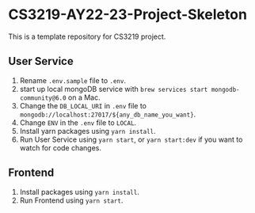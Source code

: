 # CS3219-AY22-23-Project-Skeleton

This is a template repository for CS3219 project.

## User Service
1. Rename `.env.sample` file to `.env`.
2. start up local mongoDB service with `brew services start mongodb-community@6.0` on a Mac.
3. Change the `DB_LOCAL_URI` in `.env` file to `mongodb://localhost:27017/${any_db_name_you_want}`.
4. Change `ENV` in the `.env` file to `LOCAL`.
5. Install yarn packages using `yarn install`.
6. Run User Service using `yarn start`, or `yarn start:dev` if you want to watch for code changes.

## Frontend
1. Install packages using `yarn install`.
2. Run Frontend using `yarn start`.
